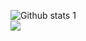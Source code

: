 ![Github stats 1](https://github-readme-stats.vercel.app/api?username=uluserdar&show_icons=true&theme=gradient)
<br/>
  <img align="center" src="https://github-readme-stats.vercel.app/api/top-langs/?username=uluserdar&theme=light&line_height=40&hide=css&langs=count=0"/>

